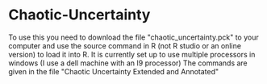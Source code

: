 # Chaotic-Uncertainty
To use this you need to download the file "chaotic_uncertainty.pck" to your computer and use the source command in R (not R studio or an online version) to load it into R.
It is currently set up to use multiple processors in windows (I use a dell  machine with an I9 processor)
The commands are given in the file "Chaotic Uncertainty Extended and Annotated"
